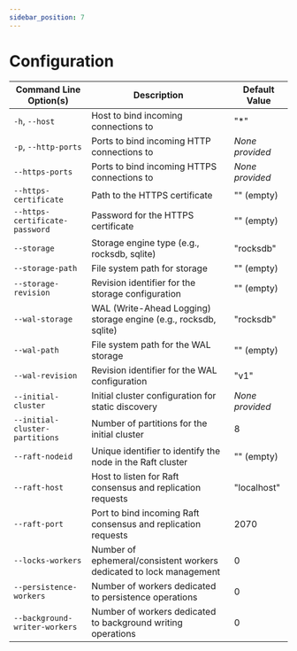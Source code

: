 ```yaml
---
sidebar_position: 7
---
```


# Configuration

| Command Line Option(s)                              | Description                                                                                     | Default Value   |
|-----------------------------------------------------|-------------------------------------------------------------------------------------------------|-----------------|
| `-h`, `--host`                                      | Host to bind incoming connections to                                                          | "*"             |
| `-p`, `--http-ports`                                | Ports to bind incoming HTTP connections to                                                    | *None provided* |
| `--https-ports`                                     | Ports to bind incoming HTTPS connections to                                                   | *None provided* |
| `--https-certificate`                               | Path to the HTTPS certificate                                                                   | "" (empty)      |
| `--https-certificate-password`                      | Password for the HTTPS certificate                                                              | "" (empty)      |
| `--storage`                                         | Storage engine type (e.g., rocksdb, sqlite)                                                     | "rocksdb"       |
| `--storage-path`                                    | File system path for storage                                                                    | "" (empty)      |
| `--storage-revision`                                | Revision identifier for the storage configuration                                               | "" (empty)      |
| `--wal-storage`                                     | WAL (Write-Ahead Logging) storage engine (e.g., rocksdb, sqlite)                                | "rocksdb"       |
| `--wal-path`                                        | File system path for the WAL storage                                                            | "" (empty)      |
| `--wal-revision`                                    | Revision identifier for the WAL configuration                                                   | "v1"            |
| `--initial-cluster`                                 | Initial cluster configuration for static discovery                                              | *None provided* |
| `--initial-cluster-partitions`                      | Number of partitions for the initial cluster                                                    | 8               |
| `--raft-nodeid`                                     | Unique identifier to identify the node in the Raft cluster                                      | "" (empty)      |
| `--raft-host`                                       | Host to listen for Raft consensus and replication requests                                      | "localhost"     |
| `--raft-port`                                       | Port to bind incoming Raft consensus and replication requests                                   | 2070            |
| `--locks-workers`                                   | Number of ephemeral/consistent workers dedicated to lock management                             | 0               |
| `--persistence-workers`                             | Number of workers dedicated to persistence operations                                           | 0               |
| `--background-writer-workers`                       | Number of workers dedicated to background writing operations                                    | 0               |
